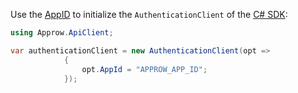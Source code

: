 Use the [AppID](/guides/faqs/get-app-id-and-secret.md) to initialize the `AuthenticationClient` of the [C# SDK](/reference/sdk-for-csharp/):

```csharp
using Approw.ApiClient;

var authenticationClient = new AuthenticationClient(opt =>
            {
                opt.AppId = "APPROW_APP_ID";
            });
```
